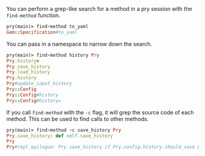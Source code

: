 You can perform a grep-like search for a method in a pry session with the `find-method` function.

```ruby
pry(main)> find-method to_yaml
Gem::Specification#to_yaml
```

You can pass in a namespace to narrow down the search.

```ruby
pry(main)> find-method history Pry
Pry.history=
Pry.save_history
Pry.load_history
Pry.history
Pry#update_input_history
Pry::Config
Pry::Config#history
Pry::Config#history=
```

If you call `find-method` with the `-c` flag, it will grep the source code of each method. This can be used to find calls to other methods.

```ruby
pry(main)> find-method -c save_history Pry
Pry.save_history: def self.save_history
Pry
Pry#repl_epilogue: Pry.save_history if Pry.config.history.should_save && Pry.active_sessions == 0
```
